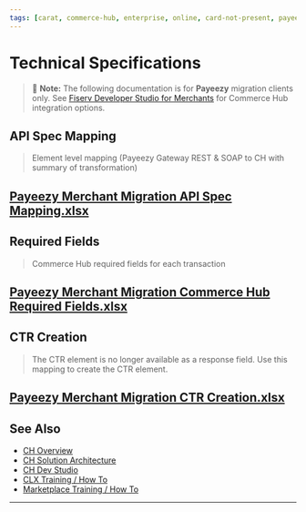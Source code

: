 ```yaml
---
tags: [carat, commerce-hub, enterprise, online, card-not-present, payeezy]
---
```

# Technical Specifications
<!-- theme: danger -->
>  :memo: **Note:** The following documentation is for **Payeezy** migration clients only. See [Fiserv Developer Studio for Merchants](https://developer.fiserv.com/merchants) for Commerce Hub integration options.

## API Spec Mapping
> Element level mapping (Payeezy Gateway REST & SOAP to CH with summary of transformation)

[Payeezy Merchant Migration API Spec Mapping.xlsx](https://github.com/Fiserv/Commerce-Hub/files/8392048/Payeezy.Merchant.Migration.API.Spec.Mapping.xlsx)
---
## Required Fields

> Commerce Hub required fields for each transaction

[Payeezy Merchant Migration Commerce Hub Required Fields.xlsx](https://github.com/Fiserv/Commerce-Hub/files/8392059/Payeezy.Merchant.Migration.Commerce.Hub.Required.Fields.xlsx)
---
## CTR Creation

> The CTR element is no longer available as a response field.  Use this mapping to create the CTR element.

[Payeezy Merchant Migration CTR Creation.xlsx](https://github.com/Fiserv/Commerce-Hub/files/8392076/Payeezy.Merchant.Migration.CTR.Creation.xlsx)
---

## See Also

- [CH Overview](?path=docs/Resources/API-Documents/Payments_VAS/Verification.md)
- [CH Solution Architecture](?path=docs/Resources/API-Documents/Payments_VAS/Verification.md)
- [CH Dev Studio](?path=docs/Resources/API-Documents/Payments_VAS/Verification.md)
- [CLX Training / How To](?path=docs/Resources/API-Documents/Payments_VAS/Verification.md)
- [Marketplace Training / How To](?path=docs/Resources/API-Documents/Payments_VAS/Verification.md)


---
